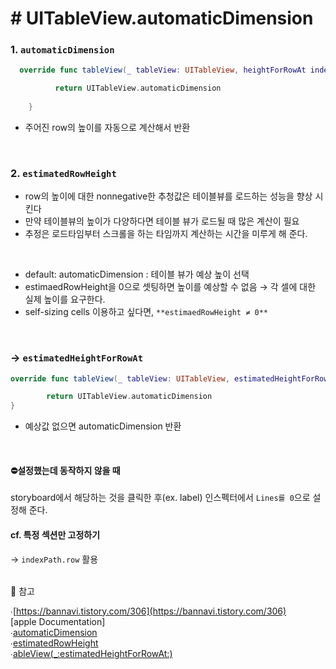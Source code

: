 # # UITableView.automaticDimension

### 1. `automaticDimension`

```swift
  override func tableView(_ tableView: UITableView, heightForRowAt indexPath: IndexPath) -> CGFloat {

          return UITableView.automaticDimension
        
    }
```
- 주어진 row의 높이를 자동으로 계산해서 반환
<br>

### 2. `estimatedRowHeight`

- row의 높이에 대한 nonnegative한 추청값은 테이블뷰를 로드하는 성능을 향상 시킨다
- 만약 테이블뷰의 높이가 다양하다면 테이블 뷰가 로드될 때 많은 계산이 필요
- 추정은 로드타임부터 스크롤을 하는 타임까지 계산하는 시간을 미루게 해 준다.
<br>

- default: automaticDimension
    : 테이블 뷰가 예상 높이 선택
- estimaedRowHeight을 0으로 셋팅하면 높이를 예상할 수 없음
    → 각 셀에 대한 실제 높이를 요구한다.
- self-sizing cells 이용하고 싶다면,
    `**estimaedRowHeight ≠ 0**`    
<br>

### → `estimatedHeightForRowAt`

```swift
override func tableView(_ tableView: UITableView, estimatedHeightForRowAt indexPath: IndexPath) -> CGFloat {

        return UITableView.automaticDimension
}
```
- 예상값 없으면 automaticDimension 반환
<br>

#### ⛔️설정했는데 동작하지 않을 때
storyboard에서 해당하는 것을 클릭한 후(ex. label) 인스펙터에서 `Lines를 0`으로 설정해 준다.
<br>

#### cf. 특정 섹션만 고정하기
 → `indexPath.row` 활용
 <br>
 <br>

🔖 참고

∙[https://bannavi.tistory.com/306](https://bannavi.tistory.com/306)<br>
[apple Documentation]<br>
∙[automaticDimension](https://developer.apple.com/documentation/uikit/uitableview/1614961-automaticdimension/)<br>
∙[estimatedRowHeight](https://developer.apple.com/documentation/uikit/uitableview/1614925-estimatedrowheight/)<br>
∙[ableView(_:estimatedHeightForRowAt:)](https://developer.apple.com/documentation/uikit/uitableviewdelegate/1614926-tableview/)<br>
